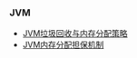 ### JVM

*  [JVM垃圾回收与内存分配策略](https://note.youdao.com/s/KEO3hXyc)
*  [JVM内存分配担保机制](https://note.youdao.com/s/5txa9aw5)